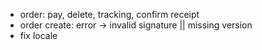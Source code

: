 - order: pay, delete, tracking, confirm receipt
- order create: error -> invalid signature || missing version
- fix locale
